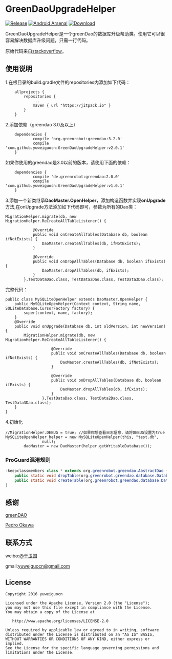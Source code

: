 # GreenDaoUpgradeHelper

[![Release](https://jitpack.io/v/yuweiguocn/GreenDaoUpgradeHelper.svg)](https://jitpack.io/#yuweiguocn/GreenDaoUpgradeHelper)
[![Android Arsenal](https://img.shields.io/badge/Android%20Arsenal-GreenDaoUpgradeHelper-brightgreen.svg?style=flat)](https://android-arsenal.com/details/1/4853)
[ ![Download](https://api.bintray.com/packages/yuweiguocn/maven/GreenDaoUpgradeHelper/images/download.svg) ](https://bintray.com/yuweiguocn/maven/GreenDaoUpgradeHelper/_latestVersion)

GreenDaoUpgradeHelper是一个greenDao的数据库升级帮助类。使用它可以很容易解决数据库升级问题，只需一行代码。

原始代码来自[stackoverflow](http://stackoverflow.com/a/30334668/7161403)。

## 使用说明

1.在根目录的build.gradle文件的repositories内添加如下代码：
```
	allprojects {
		repositories {
			...
			maven { url "https://jitpack.io" }
		}
	}
```

2.添加依赖（greendao 3.0及以上）
```
	dependencies {
	        compile 'org.greenrobot:greendao:3.2.0'
	        compile 'com.github.yuweiguocn:GreenDaoUpgradeHelper:v2.0.1'
	}
```
如果你使用的greendao是3.0以前的版本，请使用下面的依赖：
```
	dependencies {
	        compile 'de.greenrobot:greendao:2.0.0'
	        compile 'com.github.yuweiguocn:GreenDaoUpgradeHelper:v1.0.1'
	}
```

3.添加一个新类继承**DaoMaster.OpenHelper**，添加构造函数并实现**onUpgrade**方法,在onUpgrade方法添加如下代码即可，参数为所有的Dao类：  
```
MigrationHelper.migrate(db, new MigrationHelper.ReCreateAllTableListener() {
            
            @Override
            public void onCreateAllTables(Database db, boolean ifNotExists) {
                DaoMaster.createAllTables(db, ifNotExists);
            }
            
            @Override
            public void onDropAllTables(Database db, boolean ifExists) {
                DaoMaster.dropAllTables(db, ifExists);
            }
        },TestDataDao.class, TestData2Dao.class, TestData3Dao.class);
```
完整代码：  
```
public class MySQLiteOpenHelper extends DaoMaster.OpenHelper {
    public MySQLiteOpenHelper(Context context, String name, SQLiteDatabase.CursorFactory factory) {
        super(context, name, factory);
    }
    @Override
    public void onUpgrade(Database db, int oldVersion, int newVersion) {
        MigrationHelper.migrate(db, new MigrationHelper.ReCreateAllTableListener() {
                    
                    @Override
                    public void onCreateAllTables(Database db, boolean ifNotExists) {
                        DaoMaster.createAllTables(db, ifNotExists);
                    }
                    
                    @Override
                    public void onDropAllTables(Database db, boolean ifExists) {
                        DaoMaster.dropAllTables(db, ifExists);
                    }
                },TestDataDao.class, TestData2Dao.class, TestData3Dao.class);
    }
}

```

4.初始化

```
//MigrationHelper.DEBUG = true; //如果你想查看日志信息，请将DEBUG设置为true
MySQLiteOpenHelper helper = new MySQLiteOpenHelper(this, "test.db",
                null);
        daoMaster = new DaoMaster(helper.getWritableDatabase());
```

### ProGuard混淆规则

```java
-keepclassmembers class * extends org.greenrobot.greendao.AbstractDao {
    public static void dropTable(org.greenrobot.greendao.database.Database, boolean);
    public static void createTable(org.greenrobot.greendao.database.Database, boolean);
}
```

## 感谢
[greenDAO](https://github.com/greenrobot/greenDAO)

[Pedro Okawa](http://stackoverflow.com/users/2200209/pedro-okawa)

## 联系方式
weibo:[@于卫国](http://weibo.com/weiguo58)

gmail:[yuweiguocn@gmail.com](mailto:yuweiguocn@gmail.com)


## License 
```  
Copyright 2016 yuweiguocn

Licensed under the Apache License, Version 2.0 (the "License");
you may not use this file except in compliance with the License.
You may obtain a copy of the License at

   http://www.apache.org/licenses/LICENSE-2.0

Unless required by applicable law or agreed to in writing, software
distributed under the License is distributed on an "AS IS" BASIS,
WITHOUT WARRANTIES OR CONDITIONS OF ANY KIND, either express or implied.
See the License for the specific language governing permissions and
limitations under the License.
```
